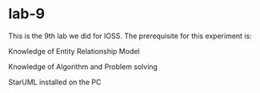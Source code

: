 # lab-9
This is the 9th lab we did for IOSS.
The prerequisite for this experiment is:

Knowledge of Entity Relationship Model  

Knowledge of Algorithm and Problem solving 

StarUML installed on the PC
